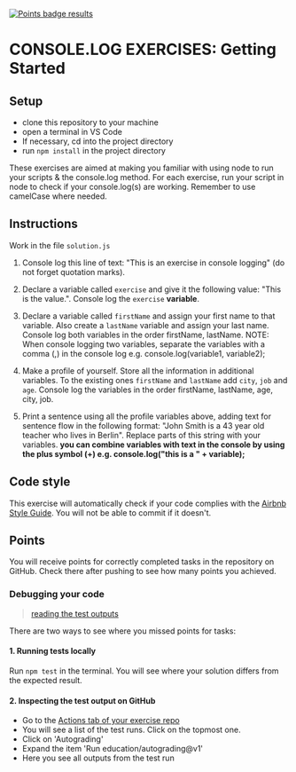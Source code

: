 
[![Points badge](../../blob/badges/.github/badges/points.svg) results](https://github.com/FbW-D01/jest-test-2021-hibaDCI/actions)
# CONSOLE.LOG EXERCISES: Getting Started 
[//]: # (autograding setup start)
## Setup
- clone this repository to your machine
- open a terminal in VS Code
- If necessary, cd into the project directory
- run `npm install` in the project directory
[//]: # (autograding setup end)

These exercises are aimed at making you familiar with using node to run your scripts & the console.log method. For each exercise, run your script in node to check if your console.log(s) are working. Remember to use camelCase where needed.
## Instructions
Work in the file `solution.js`  

1. Console log this line of text: "This is an exercise in console logging" (do not forget quotation marks). 

2. Declare a variable called `exercise` and give it the following value: "This is the value.". Console log the `exercise` **variable**. 

3. Declare a variable called `firstName` and assign your first name to that variable. Also create a `lastName` variable and assign your last name. Console log both variables in the order firstName, lastName. NOTE: When console logging two variables, separate the variables with a comma (,) in the console log e.g. console.log(variable1, variable2);

4. Make a profile of yourself. Store all the information in additional variables. To the existing ones `firstName` and `lastName` add `city`, `job` and `age`. Console log the variables in the order firstName, lastName, age, city, job. 

5. Print a sentence using all the profile variables above, adding text for sentence flow in the following format: "John Smith is a 43 year old teacher who lives in Berlin". Replace parts of this string with your variables. **you can combine variables with text in the console by using the plus symbol (+) e.g. console.log("this is a " + variable);**
[//]: # (autograding info start)
## Code style
This exercise will automatically check if your code complies with the [Airbnb Style Guide](https://github.com/airbnb/javascript). You will not be able to commit if it doesn't.

## Points
You will receive points for correctly completed tasks in the repository on GitHub. Check there after pushing to see how many points you achieved.
### Debugging your code
> [reading the test outputs](https://github.com/DCI-EdTech/autograding-setup/wiki/Reading-test-outputs)

There are two ways to see where you missed points for tasks:
#### 1. Running tests locally
Run `npm test` in the terminal. You will see where your solution differs from the expected result.

#### 2. Inspecting the test output on GitHub
- Go to the [Actions tab of your exercise repo](https://github.com/FbW-D01/jest-test-2021-hibaDCI/actions)
- You will see a list of the test runs. Click on the topmost one.
- Click on 'Autograding'
- Expand the item 'Run education/autograding@v1'
- Here you see all outputs from the test run
[//]: # (autograding info end)
